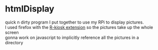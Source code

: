 # htmlDisplay
quick n dirty program I put together to use my RPi to display pictures. <br />
I used firefox with the [R-kiosk extension](https://addons.mozilla.org/en-US/firefox/addon/r-kiosk/) so the pictures take up the whole screen <br />
gonna work on javascript to implicitly reference all the pictures in a directory
